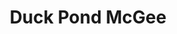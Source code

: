 ---
pid: FS89
title: Duck Pond McGee
location_transcription: Neighborhood
zipcode: '21050'
outside_phl: 'Forest Hill MD '
neighborhood: 
age: '18'
age_range: 13-19
instagram: 
image_file_name: FS_89.jpg
proposal_transcription: "[3 ponds - one with a dog, one with ducks and a bridge, the
  other with a fountain and a person by it]"
topic: Environment
topic_summary: '0'
type: Fountain,Garden,Space
keywords_other: pond, recreation
credit: Allison Taylor
image_labels: 
twitter: 
facebook: 
permalink: "/monuments/fs89/"
layout: item-page
---